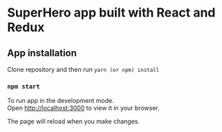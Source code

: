 # SuperHero app built with React and Redux

## App installation

Clone repository and then run `yarn (or npm) install`

### `npm start`

To run app in the development mode.\
Open [http://localhost:3000](http://localhost:3000) to view it in your browser.

The page will reload when you make changes.

